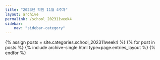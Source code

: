 ```yaml
---
title: "2023년 학원 11월 4주차"
layout: archive
permalink: /school_202311week4
sidebar:
    nav: "sidebar-category"
---
```



{% assign posts = site.categories.school_202311week4 %}
{% for post in posts %} {% include archive-single.html type=page.entries_layout %} {% endfor %}
